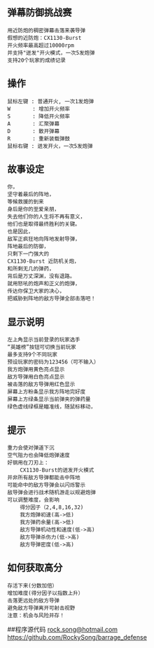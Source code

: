 ## 弹幕防御挑战赛
    用近防炮的稠密弹幕击落来袭导弹
    假想的近防炮：CX1130-Burst
    开火频率最高超过10000rpm
    并支持"迸发"开火模式，一次5发炮弹
    支持20个玩家的成绩记录
    
## 操作
    鼠标左键 : 普通开火, 一次1发炮弹    
    W       : 增加开火频率
    S       : 降低开火频率
    A       : 汇聚弹幕
    D       : 散开弹幕
    R       : 重新装载弹鼓
    鼠标右键 : 迸发开火，一次5发炮弹

## 故事设定
    你，
    坚守着最后的阵地，
    等候救援的到来 
    身后是你的至爱亲朋，
    失去他们你的人生将不再有意义，
    他们也是取得最终胜利的关键。
    也是因此，
    敌军正疯狂地向阵地发射导弹，
    阵地最后的防御，
    只剩下一门强大的
    CX1130-Burst 近防机关炮，
    和所剩无几的弹药，
    背后是万丈深渊，没有退路。
    就用怒吼的炮声和正义的炮弹，
    传达你保卫大家的决心，
    把威胁到阵地的敌方导弹全部击落吧！
    
## 显示说明
    左上角显示当前登录的玩家选手
    “英雄榜”按钮可切换当前玩家
    最多支持9个不同玩家
    预设玩家的密码为123456（可不输入）
    我方炮弹用黄色亮点显示
    敌方导弹用白色亮点显示
    被击落的敌方导弹用红色显示
    屏幕上方粉条显示我方阵地完好度
    屏幕上方绿条显示当前弹夹的弹药量
    绿色虚线绿框是瞄准线，随鼠标移动，    

## 提示
    重力会使对弹道下沉
    空气阻力也会降低炮弹速度 
    好钢用在刀刃上：
        CX1130-Burst的迸发开火模式
    并非所有敌方导弹都能击中阵地    
    可能命中的敌方导弹会以闪烁警示
    敌导弹会进行战术随机游走以规避炮弹
    可以调整难度，会影响
        得分因子（2,4,8,16,32)
        我方炮弹初速(高->低)
        我方弹药余量(高->低)
        敌方导弹机动性和速度(低->高)
        敌方导弹杀伤力(低->高)   
        敌方导弹密度(低->高)

## 如何获取高分
    存活下来(分数加倍）
    增加难度(得分因子以指数上升）
    击落更远处的敌方导弹
    避免敌方导弹离开可射击视野
    注意：机会与风险并存！

##程序源代码
    rock.song@hotmail.com
    https://github.com/RockySong/barrage_defense
    